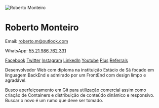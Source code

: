 ![Roberto Monteiro](https://dkteclive.github.io/rm/avatar.png)

# Roberto Monteiro

Email: roberto.m@outlook.com

WhatsApp: [55 21 986 762 331](https://api.whatsapp.com/send?phone=5521986762331)

[Facebook](https://www.facebook.com/flourigh) [Twitter](https://www.twitter.com/flourigh) [Instagram](https://www.instagram.com/flourigh/) [LinkedIn](https://www.linkedin.com/in/flourigh/) [Youtube](https://www.youtube.com/flourigh) [Plus](https://google.com/+FyeFlourigh) [Referrals](https://flourigh.github.io/miner/)

Desenvolvedor Web com diploma na instituição Estácio de Sá focado em linguagem BackEnd e admirado por um FrontEnd com design limpo e agradável.

Busco aperfeiçoamento em Git para utilização comercial assim como criação de Containers e distribuição de conteúdo dinâmico e responsivo.
Buscar o novo é um rumo que deve ser tomado.
